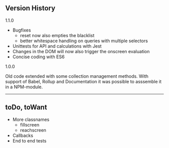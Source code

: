 
## Version History

1.1.0

* Bugfixes
  * reset now also empties the blacklist
  * better whitespace handling on queries with multiple selectors
* Unittests for API and calculations with Jest
* Changes in the DOM will now also trigger the onscreen evaluation
* Concise coding with ES6

1.0.0

Old code extended with some collection management methods. 
With support of Babel, Rollup and Documentation it was possible to asssemble it in a NPM-module.


-------------------------

## toDo, toWant
* More classnames
  * fillscreen
  * reachscreen
* Callbacks
* End to end tests